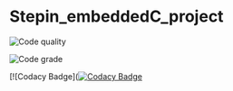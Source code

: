 # Stepin_embeddedC_project  
![Code quality](https://www.code-inspector.com/project/28810/score/svg)

![Code grade](https://www.code-inspector.com/project/28810/status/svg)

[![Codacy Badge]([![Codacy Badge](https://app.codacy.com/project/badge/Grade/a5e352d5e82e4cab838f56adb54cfe53)](https://www.codacy.com/gh/dubey251rishima/Stepin_embeddedC_project/dashboard?utm_source=github.com&amp;utm_medium=referral&amp;utm_content=dubey251rishima/Stepin_embeddedC_project&amp;utm_campaign=Badge_Grade)
